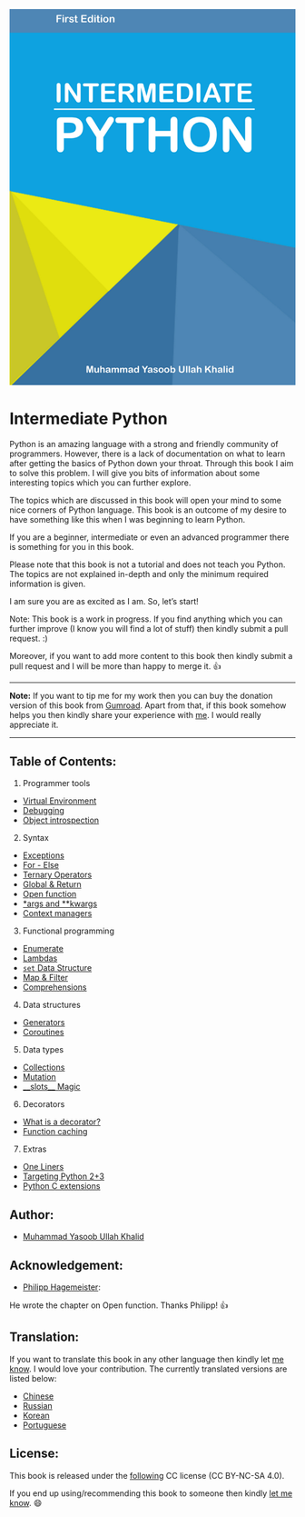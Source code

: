 ![Intermediate Python Book Cover](_static/cover.png)

Intermediate Python
===================

Python is an amazing language with a strong and friendly community of programmers. However, there is a lack of documentation on what to learn after getting the basics of Python down your throat. Through this book I aim to solve this problem. I will give you bits of information about some interesting topics which you can further explore.

The topics which are discussed in this book will open your mind to some nice corners of Python language. This book is an outcome of my desire to have something like this when I was beginning to learn Python.

If you are a beginner, intermediate or even an advanced programmer there is something for you in this book.

Please note that this book is not a tutorial and does not teach you Python. The topics are not explained in-depth and only the minimum required information is given.

I am sure you are as excited as I am. So, let’s start!

Note: This book is a work in progress. If you find anything which you can further improve (I know you will find a lot of stuff) then kindly submit a pull request. :)

Moreover, if you want to add more content to this book then kindly submit a pull request and I will be more than happy to merge it. :+1:

-------------------

**Note:** If you want to tip me for my work then you can buy the donation version of this book from [Gumroad](https://gum.co/intermediate_python). Apart from that, if this book somehow helps you then kindly share your experience with [me](mailto:yasoob.khld@gmail.com). I would really appreciate it.

-------------------

Table of Contents:
------------------
1) Programmer tools

- [Virtual Environment](virtual_environment.rst)
- [Debugging](debugging.rst)
- [Object introspection](object_introspection.rst)

2) Syntax

- [Exceptions](exceptions.rst)
- [For - Else](for_-_else.rst)
- [Ternary Operators](ternary_operators.rst)
- [Global & Return](global_&_return.rst)
- [Open function](open_function.rst)
- [\*args and \*\*kwargs](args_and_kwargs.rst)
- [Context managers](context_managers.rst)

3) Functional programming

- [Enumerate](enumerate.rst)
- [Lambdas](lambdas.rst)
- [``set`` Data Structure](set_-_data_structure.rst)
- [Map & Filter](map_filter.rst)
- [Comprehensions](comprehensions.rst)

4) Data structures

- [Generators](generators.rst)
- [Coroutines](coroutines.rst)

5) Data types

- [Collections](collections.rst)
- [Mutation](mutation.rst)
- [\_\_slots\_\_ Magic](__slots__magic.rst)

6) Decorators

- [What is a decorator?](decorators.rst)
- [Function caching](function_caching.rst)

7) Extras

- [One Liners](one_liners.rst)
- [Targeting Python 2+3](targeting_python_2_3.rst)
- [Python C extensions](python_c_extension.rst)

Author:
------

- [Muhammad Yasoob Ullah Khalid](https://github.com/yasoob)

Acknowledgement:
----------------

- [Philipp Hagemeister](https://github.com/phihag):

He wrote the chapter on Open function. Thanks Philipp! :+1:

Translation:
------------
If you want to translate this book in any other language then kindly let [me know](mailto:yasoob.khld@gmail.com). I would love your contribution. The currently translated versions are listed below:

- [Chinese](https://github.com/eastlakeside/interpy-zh)
- [Russian](https://github.com/lancelote/interpy-ru)
- [Korean](https://github.com/DDanggle/interpy-kr)
- [Portuguese](https://github.com/joanasouza/intermediatePython)

License:
-------

This book is released under the [following](http://creativecommons.org/licenses/by-nc-sa/4.0/) CC license (CC BY-NC-SA 4.0).

If you end up using/recommending this book to someone then kindly [let me know](mailto:yasoob.khld@gmail.com). :smile:
